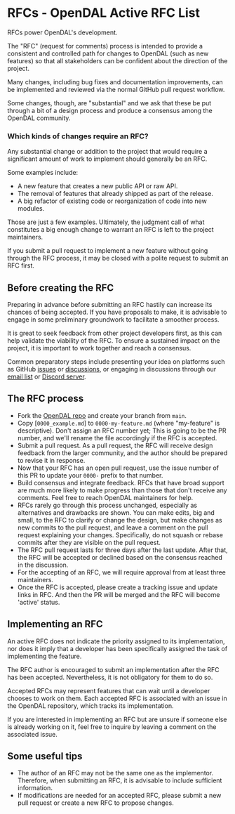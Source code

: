 # RFCs - OpenDAL Active RFC List

RFCs power OpenDAL's development.

The "RFC" (request for comments) process is intended to provide a consistent and controlled path for changes to OpenDAL (such as new features) so that all stakeholders can be confident about the direction of the project.

Many changes, including bug fixes and documentation improvements, can be implemented and reviewed via the normal GitHub pull request workflow.

Some changes, though, are "substantial" and we ask that these be put through a bit of a design process and produce a consensus among the OpenDAL community.

### Which kinds of changes require an RFC?

Any substantial change or addition to the project that would require a significant amount of work to implement should generally be an RFC. 

Some examples include:

- A new feature that creates a new public API or raw API. 
- The removal of features that already shipped as part of the release.
- A big refactor of existing code or reorganization of code into new modules.

Those are just a few examples. Ultimately, the judgment call of what constitutes a big enough change to warrant an RFC is left to the project maintainers.

If you submit a pull request to implement a new feature without going through the RFC process, it may be closed with a polite request to submit an RFC first.

## Before creating the RFC

Preparing in advance before submitting an RFC hastily can increase its chances of being accepted. If you have proposals to make, it is advisable to engage in some preliminary groundwork to facilitate a smoother process.

It is great to seek feedback from other project developers first, as this can help validate the viability of the RFC. To ensure a sustained impact on the project, it is important to work together and reach a consensus.

Common preparatory steps include presenting your idea on platforms such as GitHub [issues](https://github.com/apache/incubator-opendal/issues/) or [discussions](https://github.com/apache/incubator-opendal/discussions/categories/ideas), or engaging in discussions through our [email list](https://opendal.apache.org/community/#mailing-list) or [Discord server](https://discord.gg/XQy8yGR2dg). 

## The RFC process

- Fork the [OpenDAL repo](https://github.com/apache/incubator-opendal) and create your branch from `main`.
- Copy [`0000_example.md`] to `0000-my-feature.md` (where "my-feature" is descriptive). Don't assign an RFC number yet; This is going to be the PR number, and we'll rename the file accordingly if the RFC is accepted.
- Submit a pull request. As a pull request, the RFC will receive design feedback from the larger community, and the author should be prepared to revise it in response.
- Now that your RFC has an open pull request, use the issue number of this PR to update your `0000-` prefix to that number.
- Build consensus and integrate feedback. RFCs that have broad support are much more likely to make progress than those that don't receive any comments. Feel free to reach OpenDAL maintainers for help.
- RFCs rarely go through this process unchanged, especially as alternatives and drawbacks are shown. You can make edits, big and small, to the RFC to clarify or change the design, but make changes as new commits to the pull request, and leave a comment on the pull request explaining your changes. Specifically, do not squash or rebase commits after they are visible on the pull request.
- The RFC pull request lasts for three days after the last update. After that, the RFC will be accepted or declined based on the consensus reached in the discussion.
- For the accepting of an RFC, we will require approval from at least three maintainers.
- Once the RFC is accepted, please create a tracking issue and update links in RFC. And then the PR will be merged and the RFC will become 'active' status.

## Implementing an RFC

An active RFC does not indicate the priority assigned to its implementation,
nor does it imply that a developer has been specifically assigned the task of implementing the feature.

The RFC author is encouraged to submit an implementation after the RFC has been accepted.
Nevertheless, it is not obligatory for them to do so.

Accepted RFCs may represent features that can wait until a developer chooses to work on them.
Each accepted RFC is associated with an issue in the OpenDAL repository, which tracks its implementation.

If you are interested in implementing an RFC but are unsure if someone else is already working on it,
feel free to inquire by leaving a comment on the associated issue.

## Some useful tips

- The author of an RFC may not be the same one as the implementor. Therefore, when submitting an RFC, it is advisable to include sufficient information.
- If modifications are needed for an accepted RFC, please submit a new pull request or create a new RFC to propose changes.
